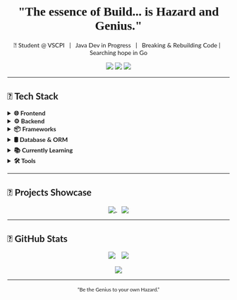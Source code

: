 <h1 align="center" style="font-family: Montserrat">"The essence of Build... is Hazard and Genius."</h1>

<div style="font-family: Lato">
<p align="center">
  🧬 Student @ VSCPI &nbsp; | &nbsp; Java Dev in Progress &nbsp; | &nbsp; Breaking & Rebuilding Code | &nbsp; Searching hope in Go
</p>

<p align="center">
  <a href="mailto:konstantindinv@gmail.com"><img src="https://img.shields.io/badge/Gmail-ff3131?style=for-the-badge&logo=gmail&logoColor=white" /></a>
  <a href="https://www.linkedin.com/in/konstantin-dinev-37403b274/"><img src="https://img.shields.io/badge/LinkedIn-0066ff?style=for-the-badge&logo=linkedin&logoColor=white" /></a>
  <a href="https://discordapp.com/users/yourdiscordid"><img src="https://img.shields.io/badge/Discord-5865F2?style=for-the-badge&logo=discord&logoColor=white" /></a>
</p>

---

## 🧰 Tech Stack

<details>
<summary><strong>🌐 Frontend</strong></summary>
<div align="left">
  <img src="https://skillicons.dev/icons?i=bootstrap,js,react,nextjs" />
</div>
</details>

<details>
<summary><strong>⚙️ Backend</strong></summary>
<div align="left">
  <img src="https://skillicons.dev/icons?i=java,cpp,cs,python" />
</div>
</details>

<details>
<summary><strong>📦 Frameworks</strong></summary>
<div align="left">
    <img src="https://skillicons.dev/icons?i=dotnet,spring" />
</div>
</details>

<details>
<summary><strong>🛢️ Database & ORM</strong></summary>
<div align="left">
  <img src="https://skillicons.dev/icons?i=mysql,hibernate" />
</div>
</details>

<details>
<summary><strong>📚 Currently Learning</strong></summary>
<div align="left">
  <img src="https://skillicons.dev/icons?i=go,haskell" />
</div>
</details>

<details>
<summary><strong>🛠 Tools</strong></summary>
<div align="left">
  <img src="https://skillicons.dev/icons?i=vscode,rider,pycharm,figma,notion,idea,ae,pr" />
</div>
</details>

---

## 🧪 Projects Showcase

<p align="center">
  <a href="https://github.com/kkdinev20"  style = "padding-right: 10px">
    <img align="center" src="https://github-readme-stats.vercel.app/api/pin/?username=kkdinev20&repo=all-events&theme=radical&icon_color=ff3131&title_color=0066ff" />
  </a>
  <a href="https://github.com/kkdinev20">
    <img align="center" src="https://github-readme-stats.vercel.app/api/pin/?username=kkdinev20&repo=optimed&theme=radical&icon_color=ff3131&title_color=0066ff" />
  </a>
</p>

---

## 🧬 GitHub Stats

<p align="center">
  <img style="padding-right: 10px" src="https://github-readme-stats.vercel.app/api?username=kkdinev20&show_icons=true&theme=radical&icon_color=ff3131&title_color=0066ff" />
  <img src="https://github-readme-stats.vercel.app/api/top-langs/?username=kkdinev20&layout=compact&theme=radical" />
</p>

<p align="center">
</p>

<p align="center">
  <img src="https://github-profile-trophy.vercel.app/?username=kkdinev20&theme=radical&column=&margin-w=5&margin-h=5" />
</p>

---

<p align="center">
  <sub>“Be the Genius to your own Hazard.”</sub>
</p>
</div>
